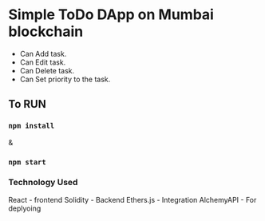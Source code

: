 # Simple ToDo DApp on Mumbai blockchain

* Can Add task.
* Can Edit task.
* Can Delete task.
* Can Set priority to the task.

## To RUN

### `npm install`
&
### `npm start`




### Technology Used
React - frontend
Solidity - Backend
Ethers.js - Integration
AlchemyAPI - For deplyoing
